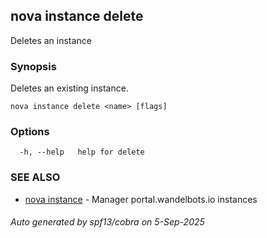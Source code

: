 ## nova instance delete

Deletes an instance

### Synopsis

Deletes an existing instance.

```
nova instance delete <name> [flags]
```

### Options

```
  -h, --help   help for delete
```

### SEE ALSO

* [nova instance](nova_instance.md)	 - Manager portal.wandelbots.io instances

###### Auto generated by spf13/cobra on 5-Sep-2025

